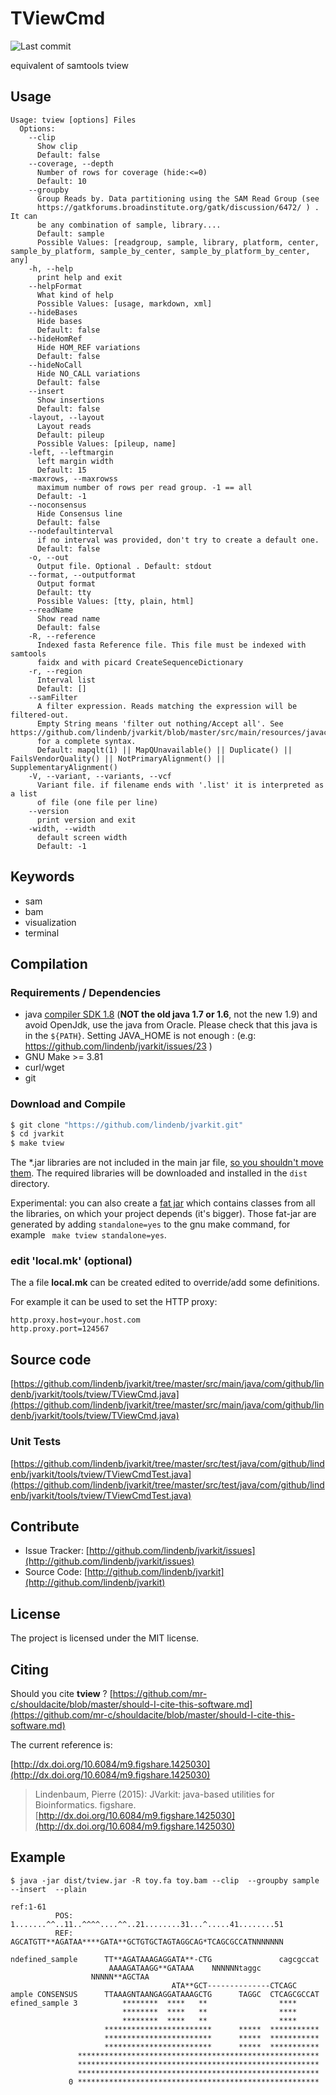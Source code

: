 # TViewCmd

![Last commit](https://img.shields.io/github/last-commit/lindenb/jvarkit.png)

equivalent of samtools tview


## Usage

```
Usage: tview [options] Files
  Options:
    --clip
      Show clip
      Default: false
    --coverage, --depth
      Number of rows for coverage (hide:<=0)
      Default: 10
    --groupby
      Group Reads by. Data partitioning using the SAM Read Group (see 
      https://gatkforums.broadinstitute.org/gatk/discussion/6472/ ) . It can 
      be any combination of sample, library....
      Default: sample
      Possible Values: [readgroup, sample, library, platform, center, sample_by_platform, sample_by_center, sample_by_platform_by_center, any]
    -h, --help
      print help and exit
    --helpFormat
      What kind of help
      Possible Values: [usage, markdown, xml]
    --hideBases
      Hide bases
      Default: false
    --hideHomRef
      Hide HOM_REF variations
      Default: false
    --hideNoCall
      Hide NO_CALL variations
      Default: false
    --insert
      Show insertions
      Default: false
    -layout, --layout
      Layout reads
      Default: pileup
      Possible Values: [pileup, name]
    -left, --leftmargin
      left margin width
      Default: 15
    -maxrows, --maxrowss
      maximum number of rows per read group. -1 == all
      Default: -1
    --noconsensus
      Hide Consensus line
      Default: false
    --nodefaultinterval
      if no interval was provided, don't try to create a default one.
      Default: false
    -o, --out
      Output file. Optional . Default: stdout
    --format, --outputformat
      Output format
      Default: tty
      Possible Values: [tty, plain, html]
    --readName
      Show read name
      Default: false
    -R, --reference
      Indexed fasta Reference file. This file must be indexed with samtools 
      faidx and with picard CreateSequenceDictionary
    -r, --region
      Interval list
      Default: []
    --samFilter
      A filter expression. Reads matching the expression will be filtered-out. 
      Empty String means 'filter out nothing/Accept all'. See https://github.com/lindenb/jvarkit/blob/master/src/main/resources/javacc/com/github/lindenb/jvarkit/util/bio/samfilter/SamFilterParser.jj 
      for a complete syntax.
      Default: mapqlt(1) || MapQUnavailable() || Duplicate() || FailsVendorQuality() || NotPrimaryAlignment() || SupplementaryAlignment()
    -V, --variant, --variants, --vcf
      Variant file. if filename ends with '.list' it is interpreted as a list 
      of file (one file per line)
    --version
      print version and exit
    -width, --width
      default screen width
      Default: -1

```


## Keywords

 * sam
 * bam
 * visualization
 * terminal


## Compilation

### Requirements / Dependencies

* java [compiler SDK 1.8](http://www.oracle.com/technetwork/java/index.html) (**NOT the old java 1.7 or 1.6**, not the new 1.9) and avoid OpenJdk, use the java from Oracle. Please check that this java is in the `${PATH}`. Setting JAVA_HOME is not enough : (e.g: https://github.com/lindenb/jvarkit/issues/23 )
* GNU Make >= 3.81
* curl/wget
* git


### Download and Compile

```bash
$ git clone "https://github.com/lindenb/jvarkit.git"
$ cd jvarkit
$ make tview
```

The *.jar libraries are not included in the main jar file, [so you shouldn't move them](https://github.com/lindenb/jvarkit/issues/15#issuecomment-140099011 ).
The required libraries will be downloaded and installed in the `dist` directory.

Experimental: you can also create a [fat jar](https://stackoverflow.com/questions/19150811/) which contains classes from all the libraries, on which your project depends (it's bigger). Those fat-jar are generated by adding `standalone=yes` to the gnu make command, for example ` make tview standalone=yes`.

### edit 'local.mk' (optional)

The a file **local.mk** can be created edited to override/add some definitions.

For example it can be used to set the HTTP proxy:

```
http.proxy.host=your.host.com
http.proxy.port=124567
```
## Source code 

[https://github.com/lindenb/jvarkit/tree/master/src/main/java/com/github/lindenb/jvarkit/tools/tview/TViewCmd.java](https://github.com/lindenb/jvarkit/tree/master/src/main/java/com/github/lindenb/jvarkit/tools/tview/TViewCmd.java)

### Unit Tests

[https://github.com/lindenb/jvarkit/tree/master/src/test/java/com/github/lindenb/jvarkit/tools/tview/TViewCmdTest.java](https://github.com/lindenb/jvarkit/tree/master/src/test/java/com/github/lindenb/jvarkit/tools/tview/TViewCmdTest.java)


## Contribute

- Issue Tracker: [http://github.com/lindenb/jvarkit/issues](http://github.com/lindenb/jvarkit/issues)
- Source Code: [http://github.com/lindenb/jvarkit](http://github.com/lindenb/jvarkit)

## License

The project is licensed under the MIT license.

## Citing

Should you cite **tview** ? [https://github.com/mr-c/shouldacite/blob/master/should-I-cite-this-software.md](https://github.com/mr-c/shouldacite/blob/master/should-I-cite-this-software.md)

The current reference is:

[http://dx.doi.org/10.6084/m9.figshare.1425030](http://dx.doi.org/10.6084/m9.figshare.1425030)

> Lindenbaum, Pierre (2015): JVarkit: java-based utilities for Bioinformatics. figshare.
> [http://dx.doi.org/10.6084/m9.figshare.1425030](http://dx.doi.org/10.6084/m9.figshare.1425030)


## Example

```
$ java -jar dist/tview.jar -R toy.fa toy.bam --clip  --groupby sample  --insert  --plain

ref:1-61
          POS: 1.......^^..11..^^^^....^^..21........31...^.....41........51
          REF: AGCATGTT**AGATAA****GATA**GCTGTGCTAGTAGGCAG*TCAGCGCCATNNNNNNN
               
ndefined_sample      TT**AGATAAAGAGGATA**-CTG               cagcgccat       
                      AAAAGATAAGG**GATAAA    NNNNNNtaggc                    
                  NNNNN**AGCTAA                                             
                                    ATA**GCT--------------CTCAGC            
ample CONSENSUS      TTAAAGNTAANGAGGATAAAGCTG      TAGGC  CTCAGCGCCAT
efined_sample 3          ********  ****   **                ****     
                         ********  ****   **                ****     
                         ********  ****   **                ****     
                     ************************      *****  ***********
                     ************************      *****  ***********
                     ************************      *****  ***********
               ******************************************************
               ******************************************************
               ******************************************************
             0 ******************************************************
```
            

